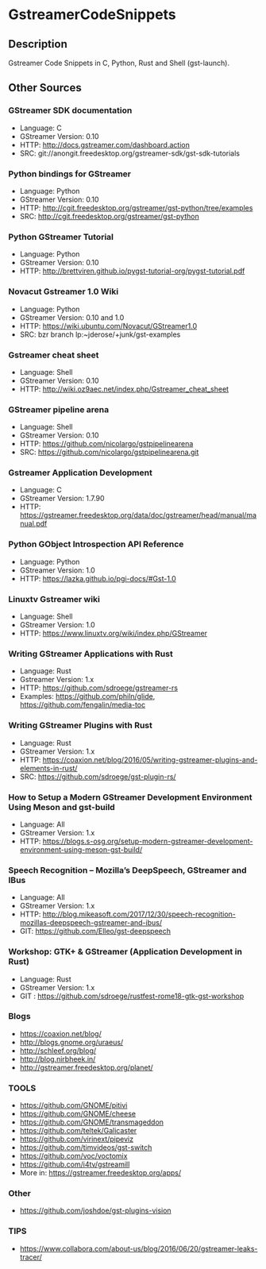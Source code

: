 GstreamerCodeSnippets
=====================

Description
-----------------

Gstreamer Code Snippets in C, Python, Rust and Shell (gst-launch).


Other Sources
------------------
### GStreamer SDK documentation

* Language: C
* GStreamer Version: 0.10
* HTTP: http://docs.gstreamer.com/dashboard.action
* SRC: git://anongit.freedesktop.org/gstreamer-sdk/gst-sdk-tutorials

### Python bindings for GStreamer

* Language: Python
* GStreamer Version: 0.10
* HTTP: http://cgit.freedesktop.org/gstreamer/gst-python/tree/examples
* SRC: http://cgit.freedesktop.org/gstreamer/gst-python

### Python GStreamer Tutorial

* Language: Python
* GStreamer Version: 0.10
* HTTP: http://brettviren.github.io/pygst-tutorial-org/pygst-tutorial.pdf

### Novacut Gstreamer 1.0 Wiki

* Language: Python
* GStreamer Version: 0.10 and 1.0
* HTTP: https://wiki.ubuntu.com/Novacut/GStreamer1.0
* SRC: bzr branch lp:~jderose/+junk/gst-examples

### Gstreamer cheat sheet

* Language: Shell
* GStreamer Version: 0.10
* HTTP: http://wiki.oz9aec.net/index.php/Gstreamer_cheat_sheet

### GStreamer pipeline arena

* Language: Shell
* GStreamer Version: 0.10
* HTTP: https://github.com/nicolargo/gstpipelinearena
* SRC: https://github.com/nicolargo/gstpipelinearena.git

### Gstreamer Application Development

* Language: C
* GStreamer Version: 1.7.90
* HTTP: https://gstreamer.freedesktop.org/data/doc/gstreamer/head/manual/manual.pdf

### Python GObject Introspection API Reference

* Language: Python
* GStreamer Version: 1.0
* HTTP: https://lazka.github.io/pgi-docs/#Gst-1.0

### Linuxtv Gstreamer wiki

* Language: Shell
* GStreamer Version: 1.0
* HTTP: https://www.linuxtv.org/wiki/index.php/GStreamer

### Writing GStreamer Applications with Rust

* Language: Rust
* Gstreamer Version: 1.x
* HTTP: https://github.com/sdroege/gstreamer-rs
* Examples: https://github.com/philn/glide, https://github.com/fengalin/media-toc

### Writing GStreamer Plugins with Rust

* Language: Rust
* GStreamer Version: 1.x
* HTTP: https://coaxion.net/blog/2016/05/writing-gstreamer-plugins-and-elements-in-rust/
* SRC: https://github.com/sdroege/gst-plugin-rs/

### How to Setup a Modern GStreamer Development Environment Using Meson and gst-build

* Language: All
* GStreamer Version: 1.x
* HTTP: https://blogs.s-osg.org/setup-modern-gstreamer-development-environment-using-meson-gst-build/

### Speech Recognition – Mozilla’s DeepSpeech, GStreamer and IBus

* Language: All
* GStreamer Version: 1.x
* HTTP: http://blog.mikeasoft.com/2017/12/30/speech-recognition-mozillas-deepspeech-gstreamer-and-ibus/
* GIT: https://github.com/Elleo/gst-deepspeech

### Workshop: GTK+ & GStreamer (Application Development in Rust)

* Language: Rust
* GStreamer Version: 1.x
* GIT : https://github.com/sdroege/rustfest-rome18-gtk-gst-workshop

### Blogs

* https://coaxion.net/blog/
* http://blogs.gnome.org/uraeus/
* http://schleef.org/blog/
* http://blog.nirbheek.in/
* http://gstreamer.freedesktop.org/planet/

### TOOLS

* https://github.com/GNOME/pitivi
* https://github.com/GNOME/cheese
* https://github.com/GNOME/transmageddon
* https://github.com/teltek/Galicaster
* https://github.com/virinext/pipeviz
* https://github.com/timvideos/gst-switch
* https://github.com/voc/voctomix
* https://github.com/i4tv/gstreamill
* More in: https://gstreamer.freedesktop.org/apps/

### Other

* https://github.com/joshdoe/gst-plugins-vision

### TIPS

* https://www.collabora.com/about-us/blog/2016/06/20/gstreamer-leaks-tracer/

